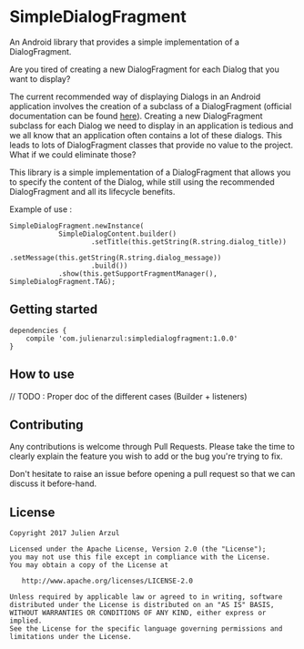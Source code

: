 # SimpleDialogFragment
An Android library that provides a simple implementation of a DialogFragment.

Are you tired of creating a new DialogFragment for each Dialog that you want to display?

The current recommended way of displaying Dialogs in an Android application involves the creation of a subclass of a DialogFragment (official documentation can be found [here](https://developer.android.com/guide/topics/ui/dialogs.html)).
Creating a new DialogFragment subclass for each Dialog we need to display in an application is tedious and we all know that an application often contains a lot of these dialogs. This leads to lots of DialogFragment classes that provide no value to the project.
What if we could eliminate those?

This library is a simple implementation of a DialogFragment that allows you to specify the content of the Dialog, while still using the recommended DialogFragment and all its lifecycle benefits.

Example of use :

    SimpleDialogFragment.newInstance(
                SimpleDialogContent.builder()
                        .setTitle(this.getString(R.string.dialog_title))
                        .setMessage(this.getString(R.string.dialog_message))
                        .build())
                .show(this.getSupportFragmentManager(), SimpleDialogFragment.TAG);


## Getting started

    dependencies {
        compile 'com.julienarzul:simpledialogfragment:1.0.0'
    }

## How to use
// TODO : Proper doc of the different cases (Builder + listeners)

## Contributing
Any contributions is welcome through Pull Requests. Please take the time to clearly explain the feature you wish to add or the bug you're trying to fix.

Don't hesitate to raise an issue before opening a pull request so that we can discuss it before-hand.

## License

    Copyright 2017 Julien Arzul

    Licensed under the Apache License, Version 2.0 (the "License");
    you may not use this file except in compliance with the License.
    You may obtain a copy of the License at

       http://www.apache.org/licenses/LICENSE-2.0

    Unless required by applicable law or agreed to in writing, software
    distributed under the License is distributed on an "AS IS" BASIS,
    WITHOUT WARRANTIES OR CONDITIONS OF ANY KIND, either express or implied.
    See the License for the specific language governing permissions and
    limitations under the License.
